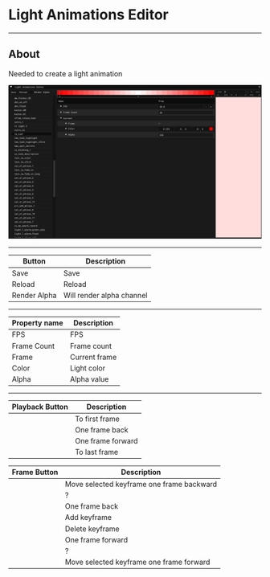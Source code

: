 # Light Animations Editor

___

## About

Needed to create a light animation

![alt text centered](assets/images/light-animations-editor.png)

___

| Button | Description |
|---|---|
| Save | Save |
| Reload | Reload |
| Render Alpha | Will render alpha channel |

___

| Property name | Description |
|---|---|
| FPS | FPS |
| Frame Count | Frame count |
| Frame | Current frame |
| Color | Light color |
| Alpha | Alpha value |

___

| Playback Button | Description |
|---|---|
|  | To first frame |
|  | One frame back |
|  | One frame forward |
|  | To last frame |

| Frame Button | Description |
|---|---|
|  | Move selected keyframe one frame backward |
|  | ? |
|  | One frame back |
|  | Add keyframe |
|  | Delete keyframe |
|  | One frame forward |
|  | ? |
|  | Move selected keyframe one frame forward |
